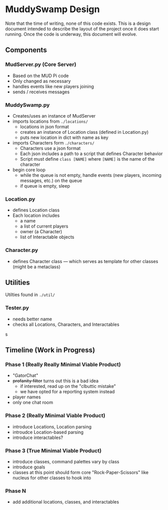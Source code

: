 # MuddySwamp Design

Note that the time of writing, none of this code exists. This is a design document intended to describe the layout of the project once it does start running. Once the code is underway, this document will evolve. 

## Components
### MudServer.py (Core Server)
  - Based on the MUD Pi code
  - Only changed as necessary
  - handles events like new players joining
  - sends / receives messages

### MuddySwamp.py 
  - Creates/uses an instance of MudServer
  - imports locations from `./locations/`
    - locations in json format
    - creates an instance of Location class (defined in Location.py)
    - puts new location in dict with name as key
  - imports Characters form `./characters/`
    - Characters use a json format
    - Each json includes a path to a script that defines Character behavior
    - Script must define `class [NAME]` where `[NAME]` is the name of the character
  - begin core loop
    - while the queue is not empty, handle events (new players, incoming messages, etc.) on the queue
    - if queue is empty, sleep

### Location.py 
  - defines Location class
  - Each location includes
    - a name
    - a list of current players
    - owner (a Character)
    - list of Interactable objects

### Character.py
  - defines Character class — which serves as template for other classes (might be a metaclass)

## Utilities

Utilties found in `./util/`

### Tester.py 
  - needs better name
  - checks all Locations, Characters, and Interactables

s
## Timeline (Work in Progress)

### Phase 1 (Really Really Minimal Viable Product)
  - "GatorChat"
  - ~~profanity filter~~ turns out this is a bad idea
    - if interested, read up on the "clbuttic mistake"
    - we have opted for a reporting system instead
  - player names
  - only one chat room

### Phase 2 (Really Minimal Viable Product)
  - introduce Locations, Location parsing
  - introudce Location-based parsing
  - introduce interactables?

### Phase 3 (True Minimal Viable Product)
  - introduce classes, command palettes vary by class
  - introduce goals
  - classes at this point should form core "Rock-Paper-Scissors" like nucleus for other classes to hook into

### Phase N
  - add additional locations, classes, and interactables